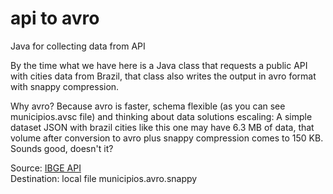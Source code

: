 # api to avro

Java for collecting data from API 

By the time what we have here is a Java class that requests a public API with cities data from Brazil, that class also writes the output in avro format with snappy compression. 

Why avro? Because avro is faster, schema flexible (as you can see municipios.avsc file) and thinking about data solutions escaling: A simple dataset JSON with brazil cities like this one may have 6.3 MB of data, that volume after conversion to avro plus snappy compression comes to 150 KB. Sounds good, doesn't it?

Source: [IBGE API](https://servicodados.ibge.gov.br/api/docs/localidades#api-Municipios-municipiosGet)   
Destination: local file municipios.avro.snappy
